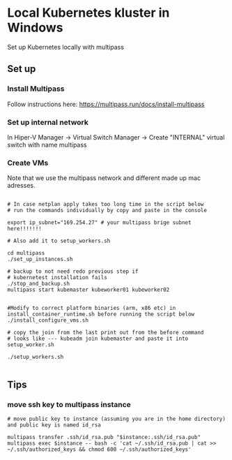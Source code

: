 # Local Kubernetes kluster in Windows

Set up Kubernetes locally with multipass 

## Set up

### Install Multipass

Follow instructions here: https://multipass.run/docs/install-multipass

### Set up internal network

In Hiper-V Manager -> Virtual Switch Manager -> Create "INTERNAL" virtual switch with name multipass

### Create VMs

Note that we use the multipass network and different made up mac adresses.

```

# In case netplan apply takes too long time in the script below 
# run the commands individually by copy and paste in the console

export ip_subnet="169.254.27" # your multipass brige subnet here!!!!!!!

# Also add it to setup_workers.sh

cd multipass
./set_up_instances.sh

# backup to not need redo previous step if
# kubernetest installation fails
./stop_and_backup.sh
multipass start kubemaster kubeworker01 kubeworker02


#Modify to correct platform binaries (arm, x86 etc) in install_container_runtime.sh before running the script below
./install_configure_vms.sh

# copy the join from the last print out from the before command
# looks like --- kubeadm join kubemaster and paste it into setup_worker.sh

./setup_workers.sh


```


## Tips

### move ssh key to multipass instance


```
# move public key to instance (assuming you are in the home directory) and public key is named id_rsa

multipass transfer .ssh/id_rsa.pub "$instance:.ssh/id_rsa.pub"
multipass exec $instance -- bash -c 'cat ~/.ssh/id_rsa.pub | cat >> ~/.ssh/authorized_keys && chmod 600 ~/.ssh/authorized_keys'

```

